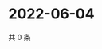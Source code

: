 # 2022-06-04

共 0 条

<!-- BEGIN WEIBO -->
<!-- 最后更新时间 Sat Jun 04 2022 07:15:16 GMT+0800 (China Standard Time) -->

<!-- END WEIBO -->
